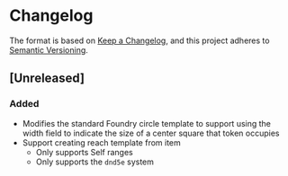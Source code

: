 # Changelog

The format is based on [Keep a Changelog](https://keepachangelog.com/en/1.0.0/),
and this project adheres to [Semantic Versioning](https://semver.org/spec/v2.0.0.html).

## [Unreleased]

### Added

- Modifies the standard Foundry circle template to support using the width field
to indicate the size of a center square that token occupies
- Support creating reach template from item
  - Only supports Self ranges
  - Only supports the `dnd5e` system
